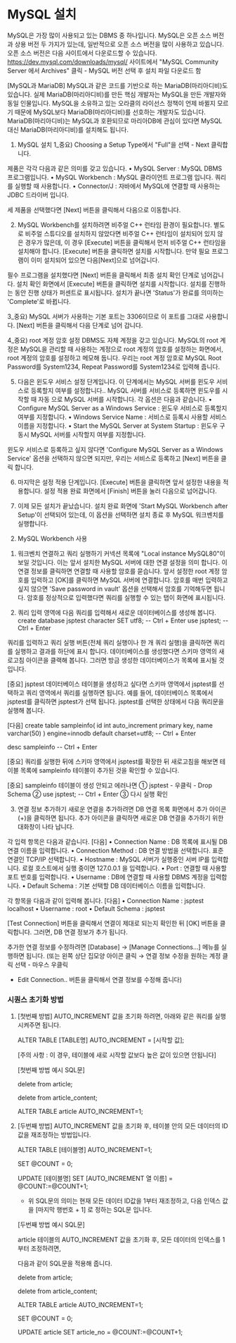 #  MySQL 설치

MySQL은 가장 많이 사용되고 있는 DBMS 중 하나입니다. MySQL은 오픈 소스 버전과 상용 버전 두 가지가 있는데,
일반적으로 오픈 소스 버전을 많이 사용하고 있습니다.
오픈 소스 버전은 다음 사이트에서 다운로드할 수 있습니다.
https://dev.mysql.com/downloads/mysql/ 사이트에서
"MySQL Community Server 에서 Archives" 클릭 - MySQL 버전 선택 후 설치 파일 다운로드 함

[MySQL과 MariaDB]
MySQL과 같은 코드를 기반으로 하는 MariaDB(마리아디비)도 있습니다.
실제 MariaDB(마리아디비)를 만든 핵심 개발자는 MySQL을 만든 개발자와 동일 인물입니다.
MySQL을 소유하고 있는 오라클의 라이선스 정책이 언제 바뀔지 모르기 때문에
MySQL보다 MariaDB(마리아디비)를 선호하는 개발자도 있습니다.
MariaDB(마리아디비)는 MySQL과 호환되므로 마리아DB에 관심이 있다면
MySQL 대신 MariaDB(마리아디비)를 설치해도 됩니다.

1. MySQL 설치
1_중요) Choosing a Setup Type에서 "Full"을 선택 - Next 클릭합니다.

제품은 각각 다음과 같은 의미를 갖고 있습니다.
• MySQL Server : MySQL DBMS 프로그램입니다.
• MySQL Workbench : MySQL 클라이언트 프로그램 입니다. 쿼리를 실행할 때 사용합니다.
• Connector/J : 자바에서 MySQL에 연결할 때 사용하는 JDBC 드라이버 입니다.

세 제품을 선택했다면 [Next] 버튼을 클릭해서 다음으로 이동합니다.

2) MySQL Workbench를 설치하려면 비주얼 C++ 런타임 환경이 필요합니다.
별도로 비주얼 스튜디오를 설치하지 않았다면 비주얼 C++ 런타임이 설치되어 있지 않은 경우가
많은데, 이 경우 [Execute] 버튼을 클릭해서 먼저 비주얼 C++ 런타임을 설치해야 합니다.
[Execute] 버튼을 클릭하면 설치를 시작합니다. 만약 필요 프로그램이 이미 설치되어 있으면
다음[Next]으로 넘어갑니다.

필수 프로그램을 설치했다면 [Next] 버튼을 클릭해서 최종 설치 확인 단계로 넘어갑니다.
설치 확인 화면에서 [Execute] 버튼을 클릭하면 설치를 시작합니다.
설치를 진행하는 동안 진행 상태가 퍼센트로 표시됩니다.
설치가 끝나면 'Status'가 완료를 의미하는 'Complete'로 바뀝니다.

3_중요) MySQL 서버가 사용하는 기본 포트는 3306이므로 이 포트를 그대로 사용합니다.
         [Next] 버튼을 클릭해서 다음 단계로 넘어 갑니다.

4_중요) root 계정 암호 설정
DBMS도 자체 계정을 갖고 있습니다. MySQL의 root 계정은 MySQL을 관리할 때 사용하는 계정으로
root 계정의 암호를 설정하는 화면에서, root 계정의 암호를 설정하고 메모해 둡니다.
우리는 root 계정 암호로 MySQL Root Password를 System1234,
Repeat Password를 System1234로 입력해 줍니다.

5) 다음은 윈도우 서비스 설정 단계입니다. 이 단계에서는 MySQL 서버를 윈도우 서비스로
등록할지 여부를 설정합니다.. MySQL 서버를 서비스로 등록하면 윈도우를 시작할 때 자동
으로 MySQL 서버를 시작합니다. 각 옵션은 다음과 같습니다.
• Configure MySQL Server as a Windows Service : 윈도우 서비스로 등록할지 여부를 지정합니다.
• Windows Service Name : 서비스로 등록시 사용할 서비스 이름을 지정합니다.
• Start the MySQL Server at System Startup : 윈도우 구동시 MySQL 서버를 시작할지 여부를 지정합니다.

윈도우 서비스로 등록하고 싶지 않다면 'Configure MySQL Server as a Windows Service' 옵션을
선택하지 않으면 되지만, 우리는 서비스로 등록하고 [Next] 버튼을 클릭 합니다.

6) 마지막은 설정 적용 단계입니다. [Execute] 버튼을 클릭하면 앞서 설정한 내용을 적용합니다.
   설정 적용 완료 화면에서 [Finish] 버튼을 눌러 다음으로 넘어갑니다.

7) 이제 모든 설치가 끝났습니다. 설치 완료 화면에 'Start MySQL Workbench after Setup'이 선택되어 있는데,
   이 옵션을 선택하면 설치 종료 후 MySQL 워크벤치를 실행합니다.

2. MySQL Workbench 사용
1) 워크벤치 연결하고 쿼리 실행하기
커넥션 목록에 "Local instance MySQL80"이 보일 것입니다. 이는 앞서 설치한 MySQL 서버에 대한
연결 설정을 의미 합니다. 이 연결 정보를 클릭하면 연결할 때 사용할 암호를 묻습니다.
앞서 설정한 root 계정 암호를 입력하고 [OK]를 클릭하면 MySQL 서버에 연결합니다.
암호를 매번 입력하고 싶지 않으면 'Save password in vault' 옵션을 선택해서 암호를 기억해두면 됩니다.
암호를 정상적으로 입력했다면 쿼리를 실행할 수 있는 탭이 화면에 표시됩니다.


2) 쿼리 입력 영역에 다음 쿼리를 입력해서 새로운 데이터베이스를 생성해 봅니다.
create database jsptest character SET utf8;  -- Ctrl + Enter
use jsptest;  -- Ctrl + Enter

쿼리를 입력하고 쿼리 실행 버튼(전체 쿼리 실행이나 한 개 쿼리 실행)을 클릭하면
쿼리를 실행하고 결과를 하단에 표시 합니다.
데이터베이스를 생성했다면 스키마 영역의 새로고침 아이콘을 클랙해 봅니다.
그러면 방금 생성한 데이터베이스가 목록에 표시될 것입니다.

[중요] jsptest 데이터베이스 테이블을 생성하고 싶다면 스키마 영역에서 jsptest를 선택하고
쿼리 영역에서 쿼리를 실행하면 됩니다. 예를 들어, 데이터베이스 목록에서 jsptest를
클릭하면 jsptest가 선택 됩니다. jsptest를 선택한 상태에서 다음 쿼리문을 실행해 봅니다.

[다음]
create table sampleinfo(
id int auto_increment primary key,
name varchar(50)
) engine=innodb default charset=utf8;  -- Ctrl + Enter

desc sampleinfo  -- Ctrl + Enter

[중요] 쿼리를 실행한 뒤에 스키마 영역에서 jsptest를 확장한 뒤 새로고침을 해보면
테이블 목록에 sampleinfo 테이블이 추가된 것을 확인할 수 있습니다.

[중요] sampleinfo 테이블이 생성 안되고 에러나면
① jsptest - 우클릭 - Drop Schema
② use jsptest; -- Ctrl + Enter
③ 다시 실행 확인

3) 연결 정보 추가하기
새로운 연결을 추가하려면 DB 연결 목록 화면에서 추가 아이콘(+)을 클릭하면 됩니다.
추가 아이콘을 클릭하면 새로운 DB 연결을 추가하기 위한 대화창이 나타 납니다.

각 입력 항목은 다음과 같습니다.
[다음]
• Connection Name : DB 목록에 표시될 DB 연결 이름을 입력합니다.
• Connection Method : DB 연결 방법을 선택합니다. 표준 연결인 TCP/IP 선택합니다.
• Hostname : MySQL 서버가 실행중인 서버 IP를 입력합니다.
                 로컬 호스트에서 실행 중이면 127.0.0.1 을 입력합니다.
• Port : 연결할 때 사용할 포트 번호를 입력합니다.
• Username : DB에 연결할 때 사용할 DBMS 계정을 입력합니다.
• Default Schema : 기본 선택할 DB 데이터베이스 이름을 입력합니다.

각 항목을 다음과 같이 입력해 봅니다.
[다음]
• Connection Name : jsptest localhost
• Username : root
• Default Schema : jsptest

[Test Connection] 버튼을 클릭해서 연결이 제대로 되는지 확인한 뒤 [OK] 버튼을 클릭합니다.
그러면, DB 연결 정보가 추가 됩니다.

추가한 연결 정보를 수정하려면 [Database] → [Manage Connections...] 메뉴를 실행하면 됩니다.
(또는 왼쪽 상단 집모양 아이콘 클릭 → 연결 정보 수정을 원하는 계정 클릭 선택 - 마우스 우클릭
 - Edit Connection.. 버튼을 클릭해서 연결 정보를 수정해 줍니다)

### 시퀀스 초기화 방법

1) [첫번째 방법] AUTO_INCREMENT 값을 초기화 하려면, 아래와 같은 쿼리를 실행시켜주면 됩니다.

    ALTER TABLE [TABLE명] AUTO_INCREMENT = [시작할 값]; 

    [주의 사항 : 이 경우, 테이블에 새로 시작할 값보다 높은 값이 있으면 안됩니다]

    [첫번째 방법 예시 SQL문]

     delete from article;

     delete from article_content;

     ALTER TABLE article AUTO_INCREMENT=1;
 
2) [두번째 방법] AUTO_INCREMENT 값을 초기화 후, 테이블 안의 모든 데이터의 ID값을 재조정하는 방법입니다.

    ALTER TABLE [테이블명] AUTO_INCREMENT=1;

    SET @COUNT = 0;

    UPDATE [테이블명] SET [AUTO_INCREMENT 열 이름] = @COUNT:=@COUNT+1;

    * 위 SQL문의 의미는 현재 모든 데이터 ID값을 1부터 재조정하고,
      다음 인덱스 값을 [마지막 행번호 + 1] 로 정하는 SQL문 입니다.

   [두번째 방법 예시 SQL문]

   article 테이블의 AUTO_INCREMENT 값을 초기화 후, 모든 데이터의 인덱스를 1부터 조정하려면,
  
   다음과 같이 SQL문을 적용해 줍니다.

   delete from article;

   delete from article_content;

   ALTER TABLE article AUTO_INCREMENT=1;

   SET @COUNT = 0;

   UPDATE article SET article_no = @COUNT:=@COUNT+1;
  